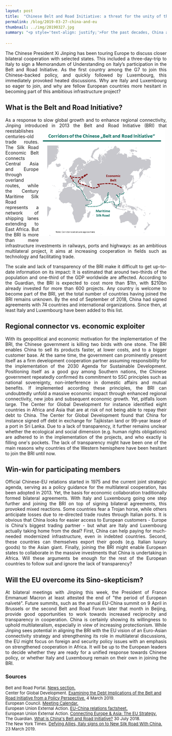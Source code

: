 ```yaml
---
layout: post
title:  "Chinese Belt and Road Initiative: a threat for the unity of the EU?"
permalink: /blog/2019-03-27-china-and-eu
thumbnail: ../img/20190327.jpg
summary: "<p style='text-align: justify;'>For the past decades, China and European States signed mostly bilateral trade agreements. This week, Italy went one step further: as the first G7 country, it joined the Chinese “Belt and Road Initiative”. What exactly is this initiative and what does Italy's accession mean for the unity of the EU?</p>"

---
```


<p style='text-align: justify;'>The Chinese President Xi Jinping has been touring Europe to discuss closer bilateral cooperation with selected states. This included a three-day-trip to Italy to sign a Memorandum of Understanding on Italy’s participation in the Belt and Road Initiative. As the first country among the G7 to join this Chinese-backed policy, and quickly followed by Luxembourg, this immediately provoked heated discussions. Why are Italy and Luxembourg so eager to join, and why are fellow European countries more hesitant in becoming part of this ambitious infrastructure project?</p>

## What is the Belt and Road Initiative?

<p style='text-align: justify;'>As a response to slow global growth and to enhance regional connectivity, Jinping introduced in 2013 the Belt and Road Initiative (BRI) <img alt="BRI" style="float: right" src="../assets/bri.png" width="390" hspace="5  " vspace="5"/> that reestablishes centuries-old trade routes. The Silk Road Economic Belt connects Central Asia and Europe through overland routes, while the Century Maritime Silk Road represents a network of shipping lanes extending to East Africa. But the BRI is more than mere infrastructure investments in railways, ports and highways: as an ambitious multilateral project, it aims at increasing cooperation in fields such as technology and facilitating trade.</p>

<p style='text-align: justify;'>The scale and lack of transparency of the BRI make it difficult to get up-to-date information on its impact: It is estimated that around two-thirds of the population and one-third of the GDP worldwide are affected. According to the Guardian, the BRI is expected to cost more than $1tn, with $210bn already invested for more than 600 projects. Any country is welcome to become part of the BRI, yet the total number of countries having joined the BRI remains unknown. By the end of September of 2018, China had signed agreements with 74 countries and international organizations. Since then, at least Italy and Luxembourg have been added to this list.</p>

## Regional connector vs. economic exploiter

<p style='text-align: justify;'>With its geopolitical and economic motivation for the implementation of the BRI, the Chinese government is killing two birds with one stone. The BRI enables China to sell its products faster, at lower costs, and to a bigger customer base. At the same time, the government can prominently present itself as a firm development cooperation partner assuming responsibility for the implementation of the 2030 Agenda for Sustainable Development. Positioning itself as a good guy among Southern nations, the Chinese government repeatedly confirmed its commitment to SSC principles such as national sovereignty, non-interference in domestic affairs and mutual benefits. If implemented according these principles, the BRI can undoubtedly unfold a massive economic impact through enhanced regional connectivity, new jobs and subsequent economic growth. Yet, pitfalls loom large. The Center for Global Development for instance identified eight countries in Africa and Asia that are at risk of not being able to repay their debt to China. The Center for Global Development found that China for instance signed off debt in exchange for Tajikistan land or 99-year lease of a port in Sri Lanka. Due to a lack of transparency, it further remains unclear whether the ecological and social dimension (e.g. human rights obligations) are adhered to in the implementation of the projects, and who exactly is filling one's pockets. The lack of transparency might have been one of the main reasons why countries of the Western hemisphere have been hesitant to join the BRI until now.</p>

<!--This month, Vice-Premier Hu Chunhua for instance attended the  and reiterated that China would continue to stick to the rules of the game? But Northern European countries are more hesitant, rules of obligation,-->

## Win-win for participating members

<p style='text-align: justify;'>Official Chinese-EU relations started in 1975 and the current joint strategic agenda, serving as a policy guidance for the multilateral cooperation, has been adopted in 2013. Yet, the basis for economic collaboration traditionally formed bilateral agreements. With Italy and Luxembourg going one step further and joining the BRI on top of signing bilateral agreements, this provoked mixed reactions. Some countries fear a Trojan horse, while others anticipate losses due to re-directed trade routes through Italian ports. It is obvious that China looks for easier access to European customers - Europe is China's biggest trading partner - but what are Italy and Luxembourg actually taking home from the deal? First, China can help paying for much-needed modernized infrastructure, even in indebted countries. Second, these countries can themselves export their goods (e.g. Italian luxury goods) to the Asian giant. Finally, joining the BRI might enable European states to collaborate in the massive investments that China is undertaking in Africa. Will these arguments be enough for the rest of the European countries to follow suit and ignore the lack of transparency?</p>

## Will the EU overcome its Sino-skepticism?

<p style='text-align: justify;'>At bilateral meetings with Jinping this week, the President of France Emmanuel Macron at least attested the end of "the period of European naïveté". Future summits, such as the annual EU-China summit on 9 April in Brussels or the second Belt and Road Forum later that month in Beijing, provide good opportunities to work towards increased reciprocity and transparency in cooperation. China is certainly showing its willingness to uphold multilateralism, especially in view of increasing protectionism. While Jinping sees potential in aligning the BRI with the EU vision of an Euro-Asian connectivity strategy and strengthening its role in multilateral discussions, the EU might focus on foreign and security policy issues with an emphasis on strengthened cooperation in Africa. It will be up to the European leaders to decide whether they are ready for a unified response towards Chinese policy, or whether Italy and Luxembourg remain on their own in joining the BRI.</p>


<!--The ambitious Chinese infrastructure plans are globally known and sometimes referred to as an imperialist approach.
After having visited Italy and with strong commitment to strengthen their China-European Union (EU) relations, -->

### Sources

<font size="-1">

<div>Belt and Road Portal. <a href="https://eng.yidaiyilu.gov.cn/dsjym.htm" target="\_blank"><u>News section.</u></a></div>

<div>Center for Global Development. <a href="https://www.cgdev.org/publication/examining-debt-implications-belt-and-road-initiative-a-policy-perspective" target="\_blank"><u>Examining the Debt Implications of the Belt and Road Initiative from a Policy Perspective.</u></a> 4 March 2019.</div>

<div>European Council. <a href="https://www.consilium.europa.eu/en/meetings/calendar/?filters=2034" target="\_blank"><u>Meeting Calendar.</u></a></div>

<div>European Union External Action. <a href="https://cdn1-eeas.fpfis.tech.ec.europa.eu/cdn/farfuture/rVotT71TqcUuInsE7VOb7j1_xi9jIMcvhhHxcYLGE1g/mtime:1552379624/sites/eeas/files/factsheet_eu-china_03_2019.pdf" target="\_blank"><u>EU-China relations factsheet.</u></a></div>

<div>European Union External Action. <a href="https://eeas.europa.eu/sites/eeas/files/europe_asia_connectivity_factsheet_1.pdf" target="\_blank"><u>Connecting Europe & Asia: The EU Strategy.</u></a></div>

<div>The Guardian. <a href="https://www.theguardian.com/cities/ng-interactive/2018/jul/30/what-china-belt-road-initiative-silk-road-explainer" target="\_blank"><u>What is China's Belt and Road Initiative?</u></a> 30 July 2018.</div>

<div>The New York Times. <a href="https://www.nytimes.com/2019/03/23/world/europe/italy-china-xi-silk-road.html?module=inliner" target="\_blank"><u>Defying Allies, Italy signs on to New Silk Road With China.</u></a> 23 March 2019.</div>
